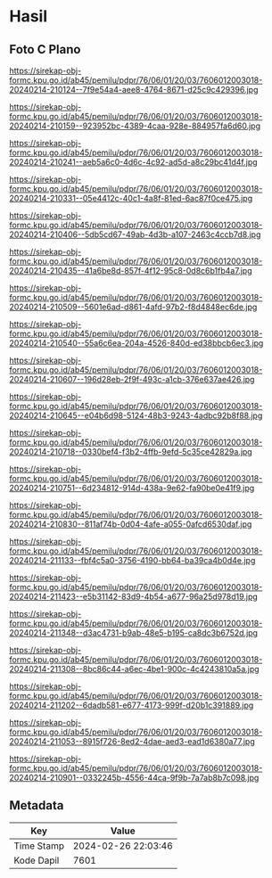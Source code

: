 # Hasil

## Foto C Plano

https://sirekap-obj-formc.kpu.go.id/ab45/pemilu/pdpr/76/06/01/20/03/7606012003018-20240214-210124--7f9e54a4-aee8-4764-8671-d25c9c429396.jpg

https://sirekap-obj-formc.kpu.go.id/ab45/pemilu/pdpr/76/06/01/20/03/7606012003018-20240214-210159--923952bc-4389-4caa-928e-884957fa6d60.jpg

https://sirekap-obj-formc.kpu.go.id/ab45/pemilu/pdpr/76/06/01/20/03/7606012003018-20240214-210241--aeb5a6c0-4d6c-4c92-ad5d-a8c29bc41d4f.jpg

https://sirekap-obj-formc.kpu.go.id/ab45/pemilu/pdpr/76/06/01/20/03/7606012003018-20240214-210331--05e4412c-40c1-4a8f-81ed-6ac87f0ce475.jpg

https://sirekap-obj-formc.kpu.go.id/ab45/pemilu/pdpr/76/06/01/20/03/7606012003018-20240214-210406--5db5cd67-49ab-4d3b-a107-2463c4ccb7d8.jpg

https://sirekap-obj-formc.kpu.go.id/ab45/pemilu/pdpr/76/06/01/20/03/7606012003018-20240214-210435--41a6be8d-857f-4f12-95c8-0d8c6b1fb4a7.jpg

https://sirekap-obj-formc.kpu.go.id/ab45/pemilu/pdpr/76/06/01/20/03/7606012003018-20240214-210509--5601e6ad-d861-4afd-97b2-f8d4848ec6de.jpg

https://sirekap-obj-formc.kpu.go.id/ab45/pemilu/pdpr/76/06/01/20/03/7606012003018-20240214-210540--55a6c6ea-204a-4526-840d-ed38bbcb6ec3.jpg

https://sirekap-obj-formc.kpu.go.id/ab45/pemilu/pdpr/76/06/01/20/03/7606012003018-20240214-210607--196d28eb-2f9f-493c-a1cb-376e637ae426.jpg

https://sirekap-obj-formc.kpu.go.id/ab45/pemilu/pdpr/76/06/01/20/03/7606012003018-20240214-210645--e04b6d98-5124-48b3-9243-4adbc92b8f88.jpg

https://sirekap-obj-formc.kpu.go.id/ab45/pemilu/pdpr/76/06/01/20/03/7606012003018-20240214-210718--0330bef4-f3b2-4ffb-9efd-5c35ce42829a.jpg

https://sirekap-obj-formc.kpu.go.id/ab45/pemilu/pdpr/76/06/01/20/03/7606012003018-20240214-210751--6d234812-914d-438a-9e62-fa90be0e41f9.jpg

https://sirekap-obj-formc.kpu.go.id/ab45/pemilu/pdpr/76/06/01/20/03/7606012003018-20240214-210830--811af74b-0d04-4afe-a055-0afcd6530daf.jpg

https://sirekap-obj-formc.kpu.go.id/ab45/pemilu/pdpr/76/06/01/20/03/7606012003018-20240214-211133--fbf4c5a0-3756-4190-bb64-ba39ca4b0d4e.jpg

https://sirekap-obj-formc.kpu.go.id/ab45/pemilu/pdpr/76/06/01/20/03/7606012003018-20240214-211423--e5b31142-83d9-4b54-a677-96a25d978d19.jpg

https://sirekap-obj-formc.kpu.go.id/ab45/pemilu/pdpr/76/06/01/20/03/7606012003018-20240214-211348--d3ac4731-b9ab-48e5-b195-ca8dc3b6752d.jpg

https://sirekap-obj-formc.kpu.go.id/ab45/pemilu/pdpr/76/06/01/20/03/7606012003018-20240214-211308--8bc86c44-a6ec-4be1-900c-4c4243810a5a.jpg

https://sirekap-obj-formc.kpu.go.id/ab45/pemilu/pdpr/76/06/01/20/03/7606012003018-20240214-211202--6dadb581-e677-4173-999f-d20b1c391889.jpg

https://sirekap-obj-formc.kpu.go.id/ab45/pemilu/pdpr/76/06/01/20/03/7606012003018-20240214-211053--8915f726-8ed2-4dae-aed3-ead1d6380a77.jpg

https://sirekap-obj-formc.kpu.go.id/ab45/pemilu/pdpr/76/06/01/20/03/7606012003018-20240214-210901--0332245b-4556-44ca-9f9b-7a7ab8b7c098.jpg


## Metadata

| Key        | Value               |
| ---------- | ------------------- |
| Time Stamp | 2024-02-26 22:03:46 |
| Kode Dapil | 7601                |



